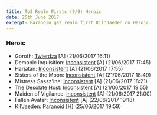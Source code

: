 ```yaml
---
title: ToS Realm Firsts (9/9) Heroic
date: 25th June 2017
excerpt: Paranoin get realm first Kil'Jaeden on Heroic.
---
```


### Heroic

 - Goroth: [Twierdza](https://www.wowprogress.com/guild/eu/magtheridon/Twierdza) [A] (21/06/2017 16:11)
 - Demonic Inquisition: [Inconsistent](https://www.wowprogress.com/guild/eu/magtheridon/Inconsistent) [A] (21/06/2017 17:45)
 - Harjatan: [Inconsistent](https://www.wowprogress.com/guild/eu/magtheridon/Inconsistent) [A] (21/06/2017 17:55)
 - Sisters of the Moon: [Inconsistent](https://www.wowprogress.com/guild/eu/magtheridon/Inconsistent) [A] (21/06/2017 18:49)
 - Mistress Sassz'ine: [Inconsistent](https://www.wowprogress.com/guild/eu/magtheridon/Inconsistent) [A] (21/06/2017 18:21)
 - The Desolate Host: [Inconsistent](https://www.wowprogress.com/guild/eu/magtheridon/Inconsistent) [A] (21/06/2017 19:55)
 - Maiden of Vigilance: [Inconsistent](https://www.wowprogress.com/guild/eu/magtheridon/Inconsistent) [A] (21/06/2017 21:00)
 - Fallen Avatar: [Inconsistent](https://www.wowprogress.com/guild/eu/magtheridon/Inconsistent) [A] (22/06/2017 19:18)
 - Kil'Jaeden: [Paranoid](https://www.wowprogress.com/guild/eu/magtheridon/Paranoid) [H] (25/06/2017 19:59)
